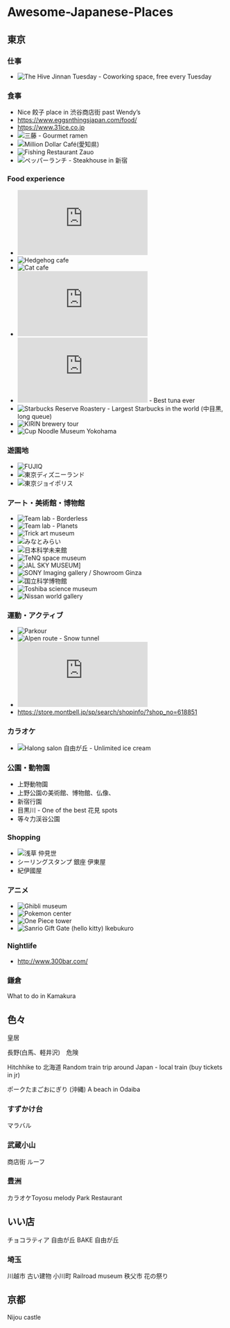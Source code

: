 # Awesome-Japanese-Places

## 東京

### 仕事
- ![The Hive Jinnan Tuesday](https://thehivejinnan.com/ja/) - Coworking space, free every Tuesday

### 食事
- Nice 餃子 place in 渋谷商店街 past Wendy’s
- https://www.eggsnthingsjapan.com/food/
- https://www.31ice.co.jp
- ![三藤](http://mitsu-fuji.com/) - Gourmet ramen
- ![Million Dollar Café(愛知県)](https://www.tofugu.com/travel/million-dollar-cafe/)
- ![Fishing Restaurant Zauo](http://www.zauo.com/)
- ![ペッパーランチ](https://www.pepperlunch.com/) - Steakhouse in 新宿

### Food experience
- ![Owl cafe](https://www.owlvillage.jp/harajuku.html)
- ![Hedgehog cafe](http://www.harinezumi-cafe.com/en/)
- ![Cat cafe](http://catmocha.jp/shibuya/)
- ![Robot restaurant](http://www.shinjuku-robot.com/pc/index.php)
- ![Misaki Magura](https://www.haneda-tokyo-access.com/en/info/misakimagro/index.html) - Best tuna ever
- ![Starbucks Reserve Roastery](https://www.starbucks.co.jp/roastery/) - Largest Starbucks in the world (中目黒, long queue)
- ![KIRIN brewery tour](https://www.kirin.co.jp/entertainment/factory/english/beer/)
- ![Cup Noodle Museum Yokohama](https://www.cupnoodles-museum.jp/ja/)

### 遊園地
- ![FUJIQ](https://www.fujiq.jp/shop/)
- ![東京ディズニーランド](https://www.tokyodisneyresort.jp/tdl/)
- ![東京ジョイポリス](http://tokyo-joypolis.com/)

### アート・美術館・博物館
- ![Team lab - Borderless](https://borderless.teamlab.art/jp/)
- ![Team lab - Planets](https://planets.teamlab.art/tokyo/)
- ![Trick art museum](http://www.trickart.info/)
- ![みなとみらい](http://minatomirai21.com/)
- ![日本科学未来館](https://www.miraikan.jst.go.jp/)
- ![TeNQ space museum](https://www.tokyo-dome.co.jp/en/tourists/tenq/)
- ![JAL SKY MUSEUM](https://www.jal.co.jp/kengaku/)]
- ![SONY Imaging gallery / Showroom Ginza](https://www.sony.co.jp/united/imaging/gallery/)
- ![国立科学博物館](http://www.kahaku.go.jp/)
- ![Toshiba science museum](http://toshiba-mirai-kagakukan.jp/en/)
- ![Nissan world gallery](http://www.nissan.co.jp/GALLERY/HQ/)

### 運動・アクティブ
- ![Parkour](http://missionparkourpark.com)
- ![Alpen route](https://www.alpen-route.com/) - Snow tunnel
- ![Aqua park](http://www.aqua-park.jp/aqua/en/index.html)
- https://store.montbell.jp/sp/search/shopinfo/?shop_no=618851

### カラオケ
- ![Halong salon 自由が丘](http://www.karaoke-mokomoko.com/store/halong-salon-jiyugaoka/) - Unlimited ice cream

### 公園・動物園
- 上野動物園
- 上野公園の美術館、博物館、仏像、
- 新宿行園
- 目黒川 - One of the best 花見 spots
- 等々力渓谷公園

### Shopping
- ![浅草 仲見世](http://www.asakusa-nakamise.jp/)
- シーリングスタンプ 銀座 伊東屋
- 紀伊國屋

### アニメ
- ![Ghibli museum](http://www.ghibli-museum.jp/)
- ![Pokemon center](https://www.pokemoncenter-online.com/)
- ![One Piece tower](https://onepiecetower.tokyo/)
- ![Sanrio Gift Gate (hello kitty) Ikebukuro](https://www.sanrio.co.jp/shop/sh4431100/)

### Nightlife
- http://www.300bar.com/


### 鎌倉
What to do in Kamakura


## 色々


皇居





長野(白馬、軽井沢)　危険

Hitchhike to 北海道
Random train trip around Japan - local train (buy tickets in jr)

ポークたまごおにぎり (沖縄)
A beach in Odaiba









### すずかけ台
マラバル

### 武蔵小山
商店街 
ルーフ



### 豊洲
カラオケToyosu melody
Park
Restaurant

## いい店
チョコラティア 自由が丘
BAKE 自由が丘

### 埼玉
川越市 古い建物
小川町
Railroad museum 
秩父市 花の祭り

## 京都
Nijou castle


